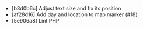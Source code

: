 * [b3d0b6c] Adjust text size and fix its position
* [af28d16] Add day and location to map marker (#18)
* [5e906a8] Lint PHP
